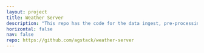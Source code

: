 ```yaml
---
layout: project
title: Weather Server
description: "This repo has the code for the data ingest, pre-processing and serving pipeline for weather data."
horizontal: false
nav: false
repo: https://github.com/agstack/weather-server
---
```

